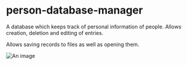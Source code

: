 # person-database-manager
A database which keeps track of personal information of people. Allows creation, deletion and editing of entries.

Allows saving records to files as well as opening them.


![An image](http://i.imgur.com/2AH14HK.png)
